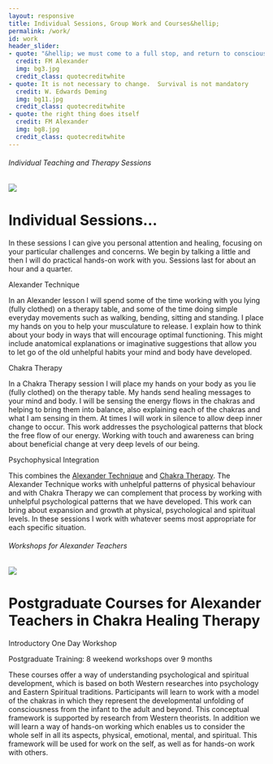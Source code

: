 ```yaml
---
layout: responsive
title: Individual Sessions, Group Work and Courses&hellip;
permalink: /work/
id: work
header_slider:
- quote: "&hellip; we must come to a full stop, and return to conscious simple living, believing in the unity of all things"
  credit: FM Alexander
  img: bg3.jpg
  credit_class: quotecreditwhite
- quote: It is not necessary to change.  Survival is not mandatory
  credit: W. Edwards Deming
  img: bg11.jpg
  credit_class: quotecreditwhite
- quote: the right thing does itself
  credit: FM Alexander
  img: bg8.jpg
  credit_class: quotecreditwhite
---
```


<div class="row">
  <div class="col-md-8">
    <div class="styled-tab">
      <h6>Individual Teaching and Therapy Sessions</h6>
    </div>
  </div>
</div>
<div class="row">
  <div class="col-md-4 order-md-last">
    <img src="{{ '/assets/img/P1110531.jpg' | relative_url }}" style="max-width:100%;height: auto;margin: auto;">
  </div>
  <div class="col-md-8">
    <h1>Individual Sessions&hellip;</h1>
    <p class="boldp">In these sessions I can give you personal attention and healing, focusing on your particular challenges and concerns. We begin by talking a little and then I will do practical hands-on work with you. Sessions last for about an hour and a quarter.</p>
  </div>
</div>
<div class="row">
  <div class="col-md-4">
    <p class="subheadingblue">Alexander Technique</p>
    <p>In an Alexander lesson I will spend some of the time working with you lying &#40;fully clothed&#41; on a therapy table, and some of the time doing simple everyday movements such as walking, bending, sitting and standing. I place my hands on you to help your musculature to release. I explain how to think about your body in ways that will encourage optimal functioning. This might include anatomical explanations or imaginative suggestions that allow you to let go of the old unhelpful habits your mind and body have developed.</p>
  </div>
  <div class="col-md-4">
    <p class="subheadingblue">Chakra Therapy</p>
    <p>In a Chakra Therapy session I will place my hands on your body as you lie &#40;fully clothed&#41; on the therapy table. My hands send healing messages to your mind and body. I will be sensing the energy flows in the chakras and helping to bring them into balance, also explaining each of the chakras and what I am sensing in them. At times I will work in silence to allow deep inner change to occur. This work addresses the psychological patterns that block the free flow of our energy. Working with touch and awareness can bring about beneficial change at very deep levels of our being.</p>
  </div>
  <div class="col-md-4">
    <p class="subheadingblue">Psychophysical Integration</p>
    <p>This combines the <a href="#" data-featherlight="#about-alexander" class="lightbox">Alexander Technique</a> and <a href="#" data-featherlight="#about-chakras" class="lightbox">Chakra Therapy</a>. The Alexander Technique works with unhelpful patterns of physical behaviour and with Chakra Therapy we can complement that process by working with unhelpful psychological patterns that we have developed. This work can bring about expansion and growth at physical, psychological and spiritual levels. In these sessions I work with whatever seems most appropriate for each specific situation.</p>
  </div>
</div>
<a name="workshops" id="workshops"></a>
<div class="row">
  <div class="col-md-8">
    <div class="styled-tab">
      <h6>Workshops for Alexander Teachers</h6>
    </div>
  </div>
</div>
<div class="row">
  <div class="col-md-4 order-md-last">
    <img src="{{ '/assets/img/PICT0003.jpg' | relative_url }}" style="max-width:100%;height: auto;margin: auto;">
  </div>
  <div class="col-md-8">
    <h1 class="h2-font-size">Postgraduate Courses for Alexander Teachers in Chakra Healing Therapy</h1>
    <p class="boldsubtitle14blue">Introductory One Day Workshop</p>
    <p class="boldsubtitle14blue">Postgraduate Training: 8 weekend workshops over 9 months</p>
    <p>These courses offer a way of understanding psychological and spiritual development, which is based on both Western researches into psychology and Eastern Spiritual traditions. Participants will learn to work with a model of the chakras in which they represent the developmental unfolding of consciousness from the infant to the adult and beyond. This conceptual framework is supported by research from Western theorists. In addition we will learn a way of hands-on working which enables us to consider the whole self in all its aspects, physical, emotional, mental, and spiritual. This framework will be used for work on the self, as well as for hands-on work with others.</p>
  </div>
</div>
